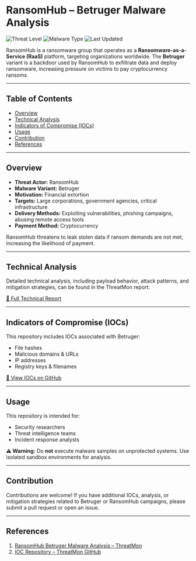 # RansomHub – Betruger Malware Analysis

![Threat Level](https://img.shields.io/badge/Threat-Level-Red)
![Malware Type](https://img.shields.io/badge/Malware-Ransomware%20Backdoor-orange)
![Last Updated](https://img.shields.io/badge/Last%20Updated-2025--09--15-blue)

RansomHub is a ransomware group that operates as a **Ransomware-as-a-Service (RaaS)** platform, targeting organizations worldwide. The **Betruger** variant is a backdoor used by RansomHub to exfiltrate data and deploy ransomware, increasing pressure on victims to pay cryptocurrency ransoms.

---

## Table of Contents

- [Overview](#overview)  
- [Technical Analysis](#technical-analysis)  
- [Indicators of Compromise (IOCs)](#indicators-of-compromise-iocs)  
- [Usage](#usage)  
- [Contribution](#contribution)  
- [References](#references)  

---

## Overview

- **Threat Actor:** RansomHub  
- **Malware Variant:** Betruger  
- **Motivation:** Financial extortion  
- **Targets:** Large corporations, government agencies, critical infrastructure  
- **Delivery Methods:** Exploiting vulnerabilities, phishing campaigns, abusing remote access tools  
- **Payment Method:** Cryptocurrency  

RansomHub threatens to leak stolen data if ransom demands are not met, increasing the likelihood of payment.  

---

## Technical Analysis

Detailed technical analysis, including payload behavior, attack patterns, and mitigation strategies, can be found in the ThreatMon report:  

[📄 Full Technical Report](https://threatmon.io/ransomhub-group-new-betruger-backdoor-technical-malware-analysis-report/)  

---

## Indicators of Compromise (IOCs)

This repository includes IOCs associated with Betruger:

- File hashes  
- Malicious domains & URLs  
- IP addresses  
- Registry keys & filenames  

[📁 View IOCs on GitHub](https://github.com/ThreatMon/ThreatMon-Reports-IOC/tree/main/Ransomhub/Betruger)  

---

## Usage

This repository is intended for:

- Security researchers  
- Threat intelligence teams  
- Incident response analysts  

**⚠️ Warning:** Do **not** execute malware samples on unprotected systems. Use isolated sandbox environments for analysis.  

---

## Contribution

Contributions are welcome! If you have additional IOCs, analysis, or mitigation strategies related to Betruger or RansomHub campaigns, please submit a pull request or open an issue.  

---

## References

1. [RansomHub Betruger Malware Analysis – ThreatMon](https://threatmon.io/ransomhub-group-new-betruger-backdoor-technical-malware-analysis-report/)  
2. [IOC Repository – ThreatMon GitHub](https://github.com/ThreatMon/ThreatMon-Reports-IOC/tree/main/Ransomhub/Betruger)  
